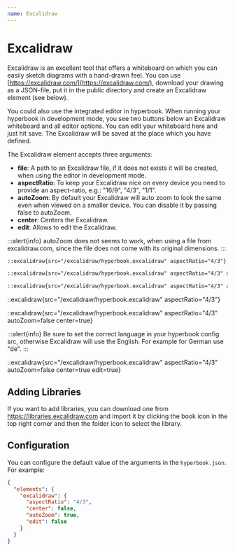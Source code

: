 ```yaml
---
name: Excalidraw
---
```


# Excalidraw

Excalidraw is an excellent tool that offers a whiteboard on which you can easily
sketch diagrams with a hand-drawn feel. You can use
[https://excalidraw.com/](https://excalidraw.com/), download your drawing as a
JSON-file, put it in the public directory and create an Excalidraw element (see
below).

You could also use the integrated editor in hyperbook. When running your
hyperbook in development mode, you see two buttons below an Excalidraw
whiteboard and all editor options. You can edit your whiteboard here and just
hit save. The Excalidraw will be saved at the place which you have defined.

The Excalidraw element accepts three arguments:

- **file**: A path to an Excalidraw file, if it does not exists it will be created, when using the editor in development mode.
- **aspectRatio**: To keep your Excalidraw nice on every device you need to provide an aspect-ratio, e.g.: "16/9", "4/3", "1/1".
- **autoZoom**: By default your Excalidraw will auto zoom to look the same even when viewed on a smaller device. You can disable it by passing false to autoZoom.
- **center**: Centers the Excalidraw.
- **edit**: Allows to edit the Excalidraw.

:::alert{info}
autoZoom does not seems to work, when using a file from excalidraw.com, since the file does not come with its original dimensions.
:::

```md
::excalidraw{src="/excalidraw/hyperbook.excalidraw" aspectRatio="4/3"}

::excalidraw{src="/excalidraw/hyperbook.excalidraw" aspectRatio="4/3" autoZoom=false center=true}

::excalidraw{src="/excalidraw/hyperbook.excalidraw" aspectRatio="4/3" autoZoom=false center=true edit=true}
```

::excalidraw{src="/excalidraw/hyperbook.excalidraw" aspectRatio="4/3"}

::excalidraw{src="/excalidraw/hyperbook.excalidraw" aspectRatio="4/3" autoZoom=false center=true}

:::alert{info}
Be sure to set the correct language in your hyperbook config src, otherwise Excalidraw will use the English. For example for German use "de".
:::

::excalidraw{src="/excalidraw/hyperbook.excalidraw" aspectRatio="4/3" autoZoom=false center=true edit=true}

## Adding Libraries

If you want to add libraries, you can download one from https://libraries.excalidraw.com and import it by clicking the book icon in the top right corner and then the folder icon to select the library.

## Configuration

You can configure the default value of the arguments in the `hyperbook.json`. For example:

```json
{
  "elements": {
    "excalidraw": {
      "aspectRatio": "4/3",
      "center": false,
      "autoZoom": true,
      "edit": false
    }
  }
}
```
